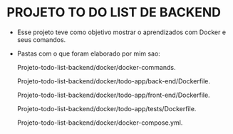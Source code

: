# PROJETO TO DO LIST DE BACKEND
- Esse projeto teve como objetivo mostrar o aprendizados com Docker e seus comandos.
- Pastas com o que foram elaborado por mim sao:
  
  Projeto-todo-list-backend/docker/docker-commands.
  
  Projeto-todo-list-backend/docker/todo-app/back-end/Dockerfile.
  
  Projeto-todo-list-backend/docker/todo-app/front-end/Dockerfile.
  
  Projeto-todo-list-backend/docker/todo-app/tests/Dockerfile.
  
  Projeto-todo-list-backend/docker/docker-compose.yml.
  
<!-- Olá, Tryber!
Esse é apenas um arquivo inicial para o README do seu projeto.
É essencial que você preencha esse documento por conta própria, ok?
Não deixe de usar nossas dicas de escrita de README de projetos, e deixe sua criatividade brilhar!
:warning: IMPORTANTE: você precisa deixar nítido:
- quais arquivos/pastas foram desenvolvidos por você; 
- quais arquivos/pastas foram desenvolvidos por outra pessoa estudante;
- quais arquivos/pastas foram desenvolvidos pela Trybe.
-->
